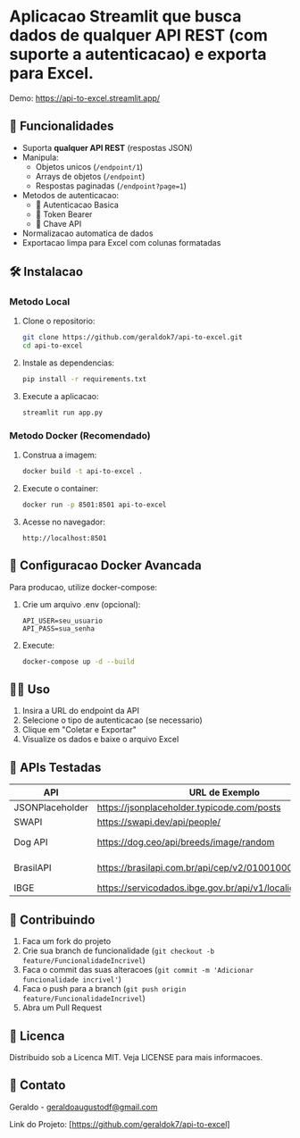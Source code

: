 # Aplicacao Streamlit que busca dados de qualquer API REST (com suporte a autenticacao) e exporta para Excel.

Demo: https://api-to-excel.streamlit.app/

## 🚀 Funcionalidades
- Suporta **qualquer API REST** (respostas JSON)
- Manipula:
  - Objetos unicos (`/endpoint/1`)
  - Arrays de objetos (`/endpoint`)
  - Respostas paginadas (`/endpoint?page=1`)
- Metodos de autenticacao:
  - 🔑 Autenticacao Basica
  - 🧩 Token Bearer
  - 🔐 Chave API
- Normalizacao automatica de dados
- Exportacao limpa para Excel com colunas formatadas

## 🛠️ Instalacao

### Metodo Local
1. Clone o repositorio:
   ```bash
   git clone https://github.com/geraldok7/api-to-excel.git
   cd api-to-excel
   ```
2. Instale as dependencias:
   ```bash
   pip install -r requirements.txt
   ```
3. Execute a aplicacao:
   ```bash
   streamlit run app.py
   ```

### Metodo Docker (Recomendado)
1. Construa a imagem:
   ```bash
   docker build -t api-to-excel .
   ```
2. Execute o container:
   ```bash
   docker run -p 8501:8501 api-to-excel
   ```
3. Acesse no navegador:
   ```
   http://localhost:8501
   ```

## 🐳 Configuracao Docker Avancada
Para producao, utilize docker-compose:

1. Crie um arquivo .env (opcional):
   ```
   API_USER=seu_usuario
   API_PASS=sua_senha
   ```
2. Execute:
   ```bash
   docker-compose up -d --build
   ```

## 🧑‍💻 Uso
1. Insira a URL do endpoint da API
2. Selecione o tipo de autenticacao (se necessario)
3. Clique em "Coletar e Exportar"
4. Visualize os dados e baixe o arquivo Excel

## 🧪 APIs Testadas

| API             | URL de Exemplo                                       | Tipo         |
|---------------|-------------------------------------------------|-------------|
| JSONPlaceholder | https://jsonplaceholder.typicode.com/posts    | Array       |
| SWAPI          | https://swapi.dev/api/people/                  | Paginada    |
| Dog API       | https://dog.ceo/api/breeds/image/random        | Objeto Unico |
| BrasilAPI     | https://brasilapi.com.br/api/cep/v2/01001000   | Objeto Unico |
| IBGE          | https://servicodados.ibge.gov.br/api/v1/localidades/estados | Array       |

## 🤝 Contribuindo
1. Faca um fork do projeto
2. Crie sua branch de funcionalidade (`git checkout -b feature/FuncionalidadeIncrivel`)
3. Faca o commit das suas alteracoes (`git commit -m 'Adicionar funcionalidade incrivel'`)
4. Faca o push para a branch (`git push origin feature/FuncionalidadeIncrivel`)
5. Abra um Pull Request

## 📝 Licenca
Distribuido sob a Licenca MIT. Veja LICENSE para mais informacoes.

## 📧 Contato
Geraldo - geraldoaugustodf@gmail.com

Link do Projeto: [https://github.com/geraldok7/api-to-excel]
